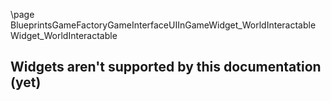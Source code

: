 \page BlueprintsGameFactoryGameInterfaceUIInGameWidget_WorldInteractable Widget_WorldInteractable
## Widgets aren't supported by this documentation (yet)
